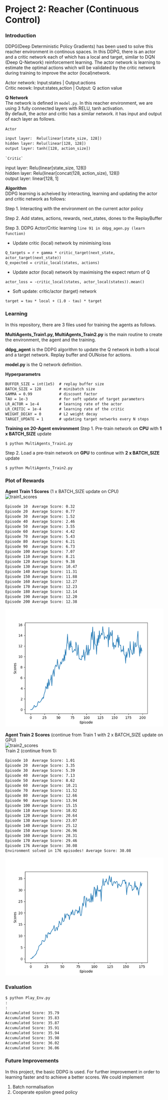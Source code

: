 # Project 2: Reacher (Continuous Control)

### Introduction
DDPG(Deep Deterministic Policy Gradients) has been used to solve this reacher environment in continous spaces. In this DDPG, there is an actor and a critic network each of which has a local and target, similar to DQN (Deep Q-Network) reinforcement learning. The actor network is learning to estimate the optimal actions which will be validated by the critic network during training to improve the actor (local)network.   

Actor network: Input:states | Output:actions  
Critic neowk: Input:states,action | Output: Q action value  

**Q Network**  
The network is defined in `model.py`. In this reacher environment, we are using 3 fully connected layers with RELU, tanh activation.  
By default, the actor and critic has a similar network. it has input and output of each layer as follows.  

`Actor`
```
input layer:  Relu(linear[state_size, 128])  
hidden layer: Relu(linear[128, 128])  
output layer: tanh([128, action_size])   

`Critic`
```
input layer:  Relu(linear[state_size, 128])  
hidden layer: Relu(linear[concat(128, action_size), 128])  
output layer: linear[128, 1]   


**Algorithm**  
DDPG learning is acheived by interacting, learning and updating the actor and critic network as follows:  

Step 1. Interacting with the environment on the current actor policy

Step 2. Add states, actions, rewards, next_states, dones to the ReplayBuffer

Step 3. DDPG Actor/Critic learning `line 91 in ddpg_agen.py (learn function)`  

* Update critic (local) network by minimising loss
```
Q_targets = r + gamma * critic_target(next_state, actor_target(next_state))
Q_expected = critic_local(states, actions)

```

* Update actor (local) network by maximising the expect return of Q
```
actor_loss = -critic_local(states, actor_local(states)).mean()

``` 

* Soft update: critic/actor (target) network  
```
target = tau * local + (1.0 - tau) * target

```

### Learning  
In this repository, there are 3 files used for training the agents as follows.  

**MultiAgents_Train1.py, MultiAgents_Train2.py** is the main routine to create the environment, the agent and the training.   

**ddpg_agent** is the DDPG algorithm to update the Q network in both a local and a target network. Replay buffer and OUNoise for actions.

**model.py** is the Q network definition.   


**Hyperparametrs**  
```
BUFFER_SIZE = int(1e5)  # replay buffer size  
BATCH_SIZE = 128        # minibatch size  
GAMMA = 0.99            # discount factor  
TAU = 1e-3              # for soft update of target parameters  
LR_ACTOR = 1e-4         # learning rate of the actor  
LR_CRITIC = 1e-4        # learning rate of the critic  
WEIGHT_DECAY = 0        # L2 weight decay  
TARGET_UPDATE = 1       # updating target networks every N steps  
```
**Training on 20-Agent environment**
Step 1. Pre-train network on **CPU** with **1 x BATCH_SIZE** update
```
$ python MultiAgents_Train1.py
```

Step 2. Load a pre-train network on **GPU** to continue with **2 x BATCH_SIZE** update
```
$ python MultiAgents_Train2.py
```

### Plot of Rewards    
**Agent Train 1 Scores** (1 x BATCH_SIZE update on CPU)  
![train1_scores](/images/DQN_scores.png)  

```
Episode 10	Average Score: 0.32
Episode 20	Average Score: 0.77
Episode 30	Average Score: 1.52
Episode 40	Average Score: 2.46
Episode 50	Average Score: 3.55
Episode 60	Average Score: 4.42
Episode 70	Average Score: 5.43
Episode 80	Average Score: 6.21
Episode 90	Average Score: 6.73
Episode 100	Average Score: 7.07
Episode 110	Average Score: 8.21
Episode 120	Average Score: 9.38
Episode 130	Average Score: 10.47
Episode 140	Average Score: 11.31
Episode 150	Average Score: 11.88
Episode 160	Average Score: 12.27
Episode 170	Average Score: 12.23
Episode 180	Average Score: 12.14
Episode 190	Average Score: 12.20
Episode 200	Average Score: 12.38
```
![train1](./agent20_train1.png)


**Agent Train 2 Scores** (continue from Train 1 with 2 x BATCH_SIZE update on GPU)  
![train2_scores](/images/double_DQN_scores.png)  
Train 2 (continue from 1):
```
Episode 10	Average Score: 1.01
Episode 20	Average Score: 3.35
Episode 30	Average Score: 5.39
Episode 40	Average Score: 7.13
Episode 50	Average Score: 8.62
Episode 60	Average Score: 10.21
Episode 70	Average Score: 11.52
Episode 80	Average Score: 12.66
Episode 90	Average Score: 13.94
Episode 100	Average Score: 15.15
Episode 110	Average Score: 18.02
Episode 120	Average Score: 20.64
Episode 130	Average Score: 23.07
Episode 140	Average Score: 25.12
Episode 150	Average Score: 26.96
Episode 160	Average Score: 28.31
Episode 170	Average Score: 29.46
Episode 176	Average Score: 30.08
Environment solved in 176 episodes!	Average Score: 30.08
```
![train2](./agent20_final.png)

### Evaluation
```
$ python Play_Env.py
:
:
Accumulated Score: 35.79
Accumulated Score: 35.83
Accumulated Score: 35.87
Accumulated Score: 35.91
Accumulated Score: 35.94
Accumulated Score: 35.98
Accumulated Score: 36.02
Accumulated Score: 36.06
```

### Future Improvements
In this project, the basic DDPG is used. For further improvement in order to learning faster and to achieve a better scores. We could implement
1. Batch normalisation
2. Cooperate epsilon greed policy 


